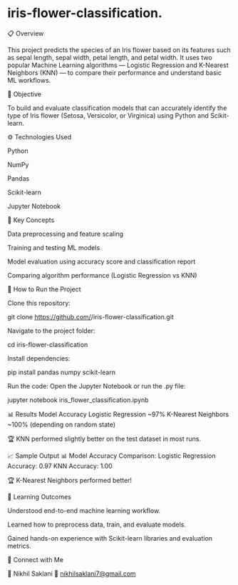 # iris-flower-classification.
📋 Overview

This project predicts the species of an Iris flower based on its features such as sepal length, sepal width, petal length, and petal width.
It uses two popular Machine Learning algorithms — Logistic Regression and K-Nearest Neighbors (KNN) — to compare their performance and understand basic ML workflows.

🧩 Objective

To build and evaluate classification models that can accurately identify the type of Iris flower (Setosa, Versicolor, or Virginica) using Python and Scikit-learn.

⚙️ Technologies Used

Python

NumPy

Pandas

Scikit-learn

Jupyter Notebook

🧠 Key Concepts

Data preprocessing and feature scaling

Training and testing ML models

Model evaluation using accuracy score and classification report

Comparing algorithm performance (Logistic Regression vs KNN)

🚀 How to Run the Project

Clone this repository:

git clone https://github.com/<your-username>/iris-flower-classification.git


Navigate to the project folder:

cd iris-flower-classification


Install dependencies:

pip install pandas numpy scikit-learn


Run the code:
Open the Jupyter Notebook or run the .py file:

jupyter notebook iris_flower_classification.ipynb

📊 Results
Model	Accuracy
Logistic Regression	~97%
K-Nearest Neighbors	~100% (depending on random state)

🏆 KNN performed slightly better on the test dataset in most runs.

📈 Sample Output
📊 Model Accuracy Comparison:
Logistic Regression Accuracy: 0.97
KNN Accuracy: 1.00

🏆 K-Nearest Neighbors performed better!

💬 Learning Outcomes

Understood end-to-end machine learning workflow.

Learned how to preprocess data, train, and evaluate models.

Gained hands-on experience with Scikit-learn libraries and evaluation metrics.



📎 Connect with Me

👤 Nikhil Saklani
📧 nikhilsaklani7@gmail.com
